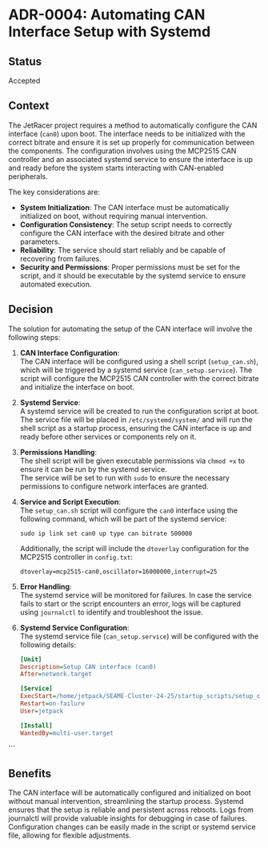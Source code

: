 
# ADR-0004: Automating CAN Interface Setup with Systemd

## Status
Accepted

## Context
The JetRacer project requires a method to automatically configure the CAN interface (`can0`) upon boot. The interface needs to be initialized with the correct bitrate and ensure it is set up properly for communication between the components. The configuration involves using the MCP2515 CAN controller and an associated systemd service to ensure the interface is up and ready before the system starts interacting with CAN-enabled peripherals.

The key considerations are:

- **System Initialization**: The CAN interface must be automatically initialized on boot, without requiring manual intervention.
- **Configuration Consistency**: The setup script needs to correctly configure the CAN interface with the desired bitrate and other parameters.
- **Reliability**: The service should start reliably and be capable of recovering from failures.
- **Security and Permissions**: Proper permissions must be set for the script, and it should be executable by the systemd service to ensure automated execution.

## Decision
The solution for automating the setup of the CAN interface will involve the following steps:

1. **CAN Interface Configuration**:  
   The CAN interface will be configured using a shell script (`setup_can.sh`), which will be triggered by a systemd service (`can_setup.service`). The script will configure the MCP2515 CAN controller with the correct bitrate and initialize the interface on boot.

2. **Systemd Service**:  
   A systemd service will be created to run the configuration script at boot. The service file will be placed in `/etc/systemd/system/` and will run the shell script as a startup process, ensuring the CAN interface is up and ready before other services or components rely on it.

3. **Permissions Handling**:  
   The shell script will be given executable permissions via `chmod +x` to ensure it can be run by the systemd service.  
   The service will be set to run with `sudo` to ensure the necessary permissions to configure network interfaces are granted.

4. **Service and Script Execution**:  
   The `setup_can.sh` script will configure the `can0` interface using the following command, which will be part of the systemd service:
   
   `sudo ip link set can0 up type can bitrate 500000`

   Additionally, the script will include the `dtoverlay` configuration for the MCP2515 controller in `config.txt`:
   
   `dtoverlay=mcp2515-can0,oscillator=16000000,interrupt=25`

5. **Error Handling**:  
   The systemd service will be monitored for failures. In case the service fails to start or the script encounters an error, logs will be captured using `journalctl` to identify and troubleshoot the issue.

6. **Systemd Service Configuration**:  
   The systemd service file (`can_setup.service`) will be configured with the following details:
   
   ```ini
   [Unit]
   Description=Setup CAN interface (can0)
   After=network.target
   
   [Service]
   ExecStart=/home/jetpack/SEAME-Cluster-24-25/startup_scripts/setup_can.sh
   Restart=on-failure
   User=jetpack
   
   [Install]
   WantedBy=multi-user.target
´´´


## Benefits
The CAN interface will be automatically configured and initialized on boot without manual intervention, streamlining the startup process.
Systemd ensures that the setup is reliable and persistent across reboots.
Logs from journalctl will provide valuable insights for debugging in case of failures.
Configuration changes can be easily made in the script or systemd service file, allowing for flexible adjustments.
```
